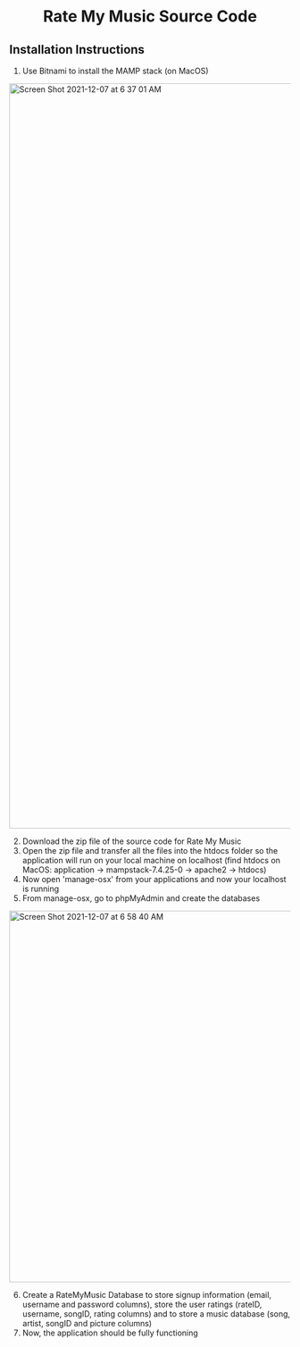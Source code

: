 # <h1 align="center">Rate My Music Source Code </h1>

## Installation Instructions
1) Use Bitnami to install the MAMP stack (on MacOS)
<img width="1334" alt="Screen Shot 2021-12-07 at 6 37 01 AM" src="https://user-images.githubusercontent.com/90287606/145031841-16766fa2-1329-40ea-b9c6-2fe3824d81d7.png">

2) Download the zip file of the source code for Rate My Music
3) Open the zip file and transfer all the files into the htdocs folder so the application will run on your local machine on localhost (find htdocs on MacOS: application &#8594; mampstack-7.4.25-0 &#8594; apache2 &#8594; htdocs)
4) Now open 'manage-osx' from your applications and now your localhost is running
5) From manage-osx, go to phpMyAdmin and create the databases
<img width="665" alt="Screen Shot 2021-12-07 at 6 58 40 AM" src="https://user-images.githubusercontent.com/90287606/145033438-fe41ac0a-2f0a-4dfc-9780-106f15a05373.png">

6) Create a RateMyMusic Database to store signup information (email, username and password columns), store the user ratings (rateID, username, songID, rating columns) and to store a music database (song, artist, songID and picture columns)
7) Now, the application should be fully functioning 
